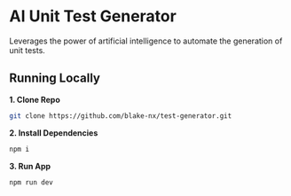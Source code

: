 # AI Unit Test Generator

Leverages the power of artificial intelligence to automate the generation of unit tests.


## Running Locally

**1. Clone Repo**

```bash
git clone https://github.com/blake-nx/test-generator.git
```

**2. Install Dependencies**

```bash
npm i
```

**3. Run App**

```bash
npm run dev
```
